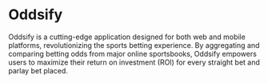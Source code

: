 # Oddsify
Oddsify is a cutting-edge application designed for both web and mobile platforms, revolutionizing the sports betting experience. By aggregating and comparing betting odds from major online sportsbooks, Oddsify empowers users to maximize their return on investment (ROI) for every straight bet and parlay bet placed.
